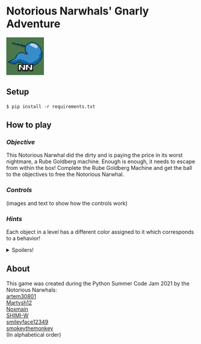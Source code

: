 # Notorious Narwhals' Gnarly Adventure

![Notorious Narwhals](/src/assets/notorious_narwhal_100.png)

## Setup

```shell
$ pip install -r requirements.txt
```

## How to play

### _Objective_

This Notorious Narwhal did the dirty and is paying the price in its worst nightmare, a Rube Goldberg machine. Enough is enough, it needs to escape from within the box!
Complete the Rube Goldberg Machine and get the ball to the objectives to free the Notorious Narwhal.

### _Controls_

(images and text to show how the controls work)

### _Hints_

Each object in a level has a different color assigned to it which corresponds to a behavior!
<details>
    <summary> Spoilers! </summary>
        🟦 Blue: Indicates the window border<br>
        🟩 Green: Object is not resizeable<br>
        🔳 Grey: Object is interactive<br>
        🟨 Yellow: Goal/Objective<br>
        🟥 Red: Resizable objects
</details>  

## About

This game was created during the Python Summer Code Jam 2021 by the Notorious Narwhals:  
[artem30801](https://github.com/artem30801)  
[Martysh12](https://github.com/Martysh12)  
[Noxmain](https://github.com/Noxmain)  
[SHIMI-W](https://github.com/SHIMI-W)  
[smileyface12349](https://github.com/smileyface12349)  
[smokeythemonkey](https://github.com/smokeythemonkey)  
(In alphabetical order)
